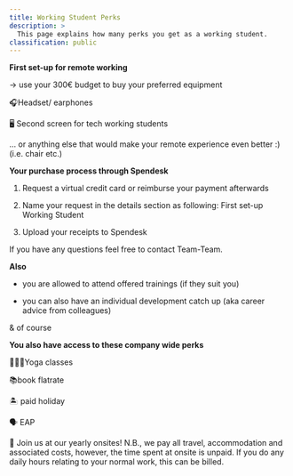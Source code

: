 ```yaml
---
title: Working Student Perks
description: >
  This page explains how many perks you get as a working student.
classification: public
---
```



**First set-up for remote working**

-> use your 300€ budget to buy your preferred equipment

🎧Headset/ earphones

🖥 Second screen for tech working students

… or anything else that would make your remote experience even better :) (i.e. chair etc.)

**Your purchase process through Spendesk**

1. Request a virtual credit card or reimburse your payment afterwards

2. Name your request in the details section as following: First set-up Working Student

3. Upload your receipts to Spendesk

If you have any questions feel free to contact Team-Team.

**Also**

- you are allowed to attend offered trainings (if they suit you)

- you can also have an individual development catch up (aka career advice from colleagues)

& of course

**You also have access to these company wide perks**

🧘🏽‍♀️Yoga classes

📚book flatrate

🏝 paid holiday

🗣 EAP

🌴 Join us at our yearly onsites! N.B., we pay all travel, accommodation and associated costs, however, the time spent at onsite is unpaid. If you do any daily hours relating to your normal work, this can be billed.

